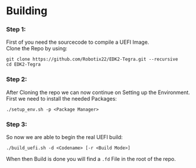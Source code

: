# Building

### Step 1:

First of you need the sourcecode to compile a UEFI Image. <br />
Clone the Repo by using:
```
git clone https://github.com/Robotix22/EDK2-Tegra.git --recursive
cd EDK2-Tegra
```

### Step 2:

After Cloning the repo we can now continue on Setting up the Environment. <br />
First we need to install the needed Packages:
```
./setup_env.sh -p <Package Manager>
```

### Step 3:

So now we are able to begin the real UEFI build:
```
./build_uefi.sh -d <Codename> [-r <Build Mode>]
```

When then Build is done you will find a `.fd` File in the root of the repo.
